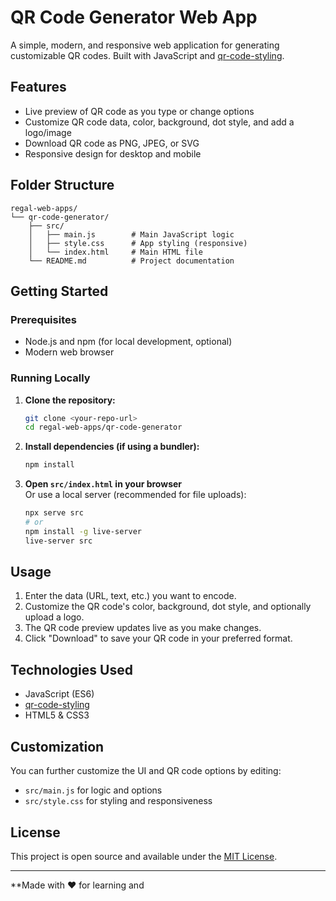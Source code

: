 # QR Code Generator Web App

A simple, modern, and responsive web application for generating customizable QR codes. Built with JavaScript and [qr-code-styling](https://github.com/kozakdenys/qr-code-styling).

## Features

- Live preview of QR code as you type or change options
- Customize QR code data, color, background, dot style, and add a logo/image
- Download QR code as PNG, JPEG, or SVG
- Responsive design for desktop and mobile

## Folder Structure

```
regal-web-apps/
└── qr-code-generator/
    ├── src/
    │   ├── main.js        # Main JavaScript logic
    │   ├── style.css      # App styling (responsive)
    │   └── index.html     # Main HTML file
    └── README.md          # Project documentation
```

## Getting Started

### Prerequisites

- Node.js and npm (for local development, optional)
- Modern web browser

### Running Locally

1. **Clone the repository:**

   ```sh
   git clone <your-repo-url>
   cd regal-web-apps/qr-code-generator
   ```

2. **Install dependencies (if using a bundler):**

   ```sh
   npm install
   ```

3. **Open `src/index.html` in your browser**  
   Or use a local server (recommended for file uploads):
   ```sh
   npx serve src
   # or
   npm install -g live-server
   live-server src
   ```

## Usage

1. Enter the data (URL, text, etc.) you want to encode.
2. Customize the QR code's color, background, dot style, and optionally upload a logo.
3. The QR code preview updates live as you make changes.
4. Click "Download" to save your QR code in your preferred format.

## Technologies Used

- JavaScript (ES6)
- [qr-code-styling](https://github.com/kozakdenys/qr-code-styling)
- HTML5 & CSS3

## Customization

You can further customize the UI and QR code options by editing:

- `src/main.js` for logic and options
- `src/style.css` for styling and responsiveness

## License

This project is open source and available under the [MIT License](LICENSE).

---

\*\*Made with ❤️ for learning and
